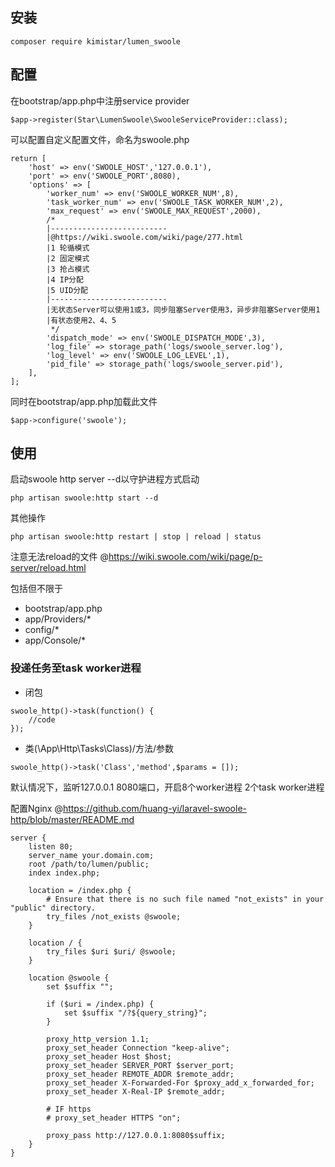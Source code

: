 ## 安装
```
composer require kimistar/lumen_swoole
```

## 配置

在bootstrap/app.php中注册service provider
```
$app->register(Star\LumenSwoole\SwooleServiceProvider::class);
```

可以配置自定义配置文件，命名为swoole.php
```
return [
    'host' => env('SWOOLE_HOST','127.0.0.1'),
    'port' => env('SWOOLE_PORT',8080),
    'options' => [
        'worker_num' => env('SWOOLE_WORKER_NUM',8),
        'task_worker_num' => env('SWOOLE_TASK_WORKER_NUM',2),
        'max_request' => env('SWOOLE_MAX_REQUEST',2000),
        /*
        |--------------------------
        |@https://wiki.swoole.com/wiki/page/277.html
        |1 轮循模式
        |2 固定模式
        |3 抢占模式
        |4 IP分配
        |5 UID分配
        |--------------------------
        |无状态Server可以使用1或3，同步阻塞Server使用3，异步非阻塞Server使用1
        |有状态使用2、4、5
         */
        'dispatch_mode' => env('SWOOLE_DISPATCH_MODE',3),
        'log_file' => storage_path('logs/swoole_server.log'),
        'log_level' => env('SWOOLE_LOG_LEVEL',1), 
        'pid_file' => storage_path('logs/swoole_server.pid'),
    ],
];
```
同时在bootstrap/app.php加载此文件

```
$app->configure('swoole');
```

## 使用

启动swoole http server --d以守护进程方式启动
```
php artisan swoole:http start --d
```

其他操作

```
php artisan swoole:http restart | stop | reload | status
```

注意无法reload的文件 @https://wiki.swoole.com/wiki/page/p-server/reload.html

包括但不限于
- bootstrap/app.php
- app/Providers/*
- config/*
- app/Console/*

### 投递任务至task worker进程
- 闭包
```
swoole_http()->task(function() {
    //code
});
```
- 类(\App\Http\Tasks\Class)/方法/参数
```
swoole_http()->task('Class','method',$params = []);
```


默认情况下，监听127.0.0.1 8080端口，开启8个worker进程 2个task worker进程

配置Nginx @https://github.com/huang-yi/laravel-swoole-http/blob/master/README.md

```nginx
server {
    listen 80;
    server_name your.domain.com;
    root /path/to/lumen/public;
    index index.php;

    location = /index.php {
        # Ensure that there is no such file named "not_exists" in your "public" directory.
        try_files /not_exists @swoole;
    }

    location / {
        try_files $uri $uri/ @swoole;
    }

    location @swoole {
        set $suffix "";
        
        if ($uri = /index.php) {
            set $suffix "/?${query_string}";
        }
    
        proxy_http_version 1.1;
        proxy_set_header Connection "keep-alive";
        proxy_set_header Host $host;
        proxy_set_header SERVER_PORT $server_port;
        proxy_set_header REMOTE_ADDR $remote_addr;
        proxy_set_header X-Forwarded-For $proxy_add_x_forwarded_for;
        proxy_set_header X-Real-IP $remote_addr;

        # IF https
        # proxy_set_header HTTPS "on";

        proxy_pass http://127.0.0.1:8080$suffix;
    }
}
```
